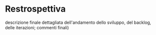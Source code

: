 # Restrospettiva
descrizione finale dettagliata dell'andamento dello sviluppo, del backlog, delle iterazioni; commenti finali)
